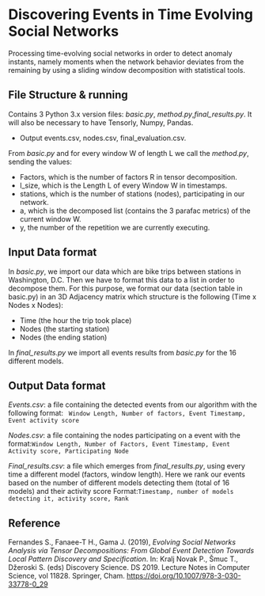 # Discovering Events in Time Evolving Social Networks
Processing time-evolving social networks in order to detect anomaly instants, namely moments when the network behavior deviates from the remaining by using a sliding window decomposition with statistical tools.

## File Structure & running
Contains 3 Python 3.x version files: *basic.py*, *method.py*,*final_results.py*. It will also be necessary to have Tensorly, Numpy, Pandas.
- Output events.csv, nodes.csv, final_evaluation.csv.

From *basic.py* and for every window W of length L we call the *method.py*, sending the values:
- Factors, which is the number of factors R in tensor decomposition.
- l_size, which is the Length L of every Window W in timestamps.
- stations, which is the number of stations (nodes), participating in our network.
- a, which is the decomposed list (contains the 3 parafac metrics) of the current window W.
- y, the number of the repetition we are currently executing.

## Input Data format

In *basic.py*, we import our data which are bike trips between stations in Washington, D.C.
Then we have to format this data to a list in order to decompose them. For this purpose, we format our data (section table in basic.py) in an 3D Adjacency matrix which structure is the following (Time x Nodes x Nodes):
 - Time (the hour the trip took place)
 - Nodes (the starting station)
 - Nodes (the ending station)

In *final_results.py* we import all events results from *basic.py* for the 16 different models.
 
## Output Data format
*Events.csv*: a file containing the detected events from our algorithm with the following format: ``` Window Length, Number of factors, Event Timestamp, Event activity score```

*Nodes.csv*: a file containing the nodes participating on a event with the format:```Window Length, Number of Factors, Event Timestamp, Event Activity score, Participating Node```

*Final_results.csv*: a file which emerges from *final_results.py*, using every time a different model (factors, window length). Here we rank our events based on the number of different models detecting them (total of 16 models) and their activity score Format:```Timestamp, number of models detecting it, activity score, Rank```

## Reference
Fernandes S., Fanaee-T H., Gama J. (2019), *Evolving Social Networks Analysis via Tensor Decompositions: From Global Event Detection Towards Local Pattern Discovery and Specification*. In: Kralj Novak P., Šmuc T., Džeroski S. (eds) Discovery Science. DS 2019. Lecture Notes in Computer Science, vol 11828. Springer, Cham. https://doi.org/10.1007/978-3-030-33778-0_29



